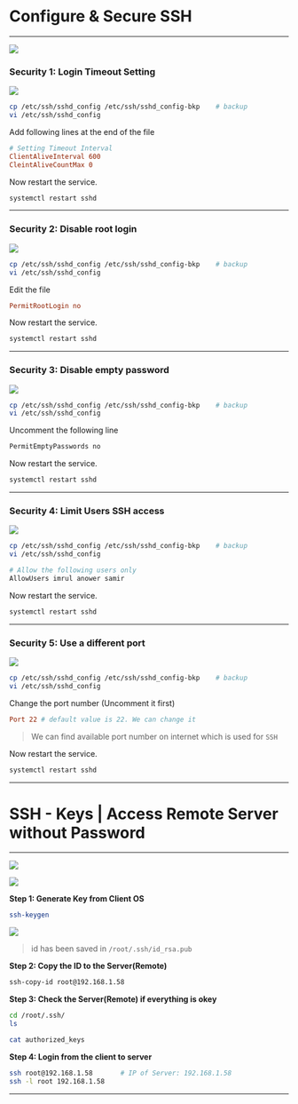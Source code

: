 # **Configure & Secure SSH**

---

![](i/6.png)

### Security 1: Login Timeout Setting

![](i/7.png)


```sh
cp /etc/ssh/sshd_config /etc/ssh/sshd_config-bkp    # backup
vi /etc/ssh/sshd_config
```

Add following lines at the end of the file

```conf
# Setting Timeout Interval
ClientAliveInterval 600
CleintAliveCountMax 0
```

Now restart the service.

```sh
systemctl restart sshd
```

---

### Security 2: Disable root login

![](i/8.png)

```sh
cp /etc/ssh/sshd_config /etc/ssh/sshd_config-bkp    # backup
vi /etc/ssh/sshd_config
```

Edit the file

```conf
PermitRootLogin no  
```

Now restart the service.

```sh
systemctl restart sshd
```

---


### Security 3: Disable empty password

![](i/9.png)

```sh
cp /etc/ssh/sshd_config /etc/ssh/sshd_config-bkp    # backup
vi /etc/ssh/sshd_config
```

Uncomment the following line 

```sh
PermitEmptyPasswords no
```

Now restart the service.

```sh
systemctl restart sshd
```

---

### Security 4: Limit Users SSH access

![](i/10.png)

```sh
cp /etc/ssh/sshd_config /etc/ssh/sshd_config-bkp    # backup
vi /etc/ssh/sshd_config
```

```sh
# Allow the following users only
AllowUsers imrul anower samir
```

Now restart the service.

```sh
systemctl restart sshd
```

---

### Security 5: Use a different port

![](i/11.png)


```sh
cp /etc/ssh/sshd_config /etc/ssh/sshd_config-bkp    # backup
vi /etc/ssh/sshd_config
```

Change the port number (Uncomment it first)

```conf
Port 22 # default value is 22. We can change it 
```

> We can find available port number on internet which is used for `SSH`

Now restart the service.

```sh
systemctl restart sshd
```

---

# **SSH - Keys | Access Remote Server without Password**

---

![](i/12.png)

![](i/13.png)

**Step 1: Generate Key from Client OS**

```sh
ssh-keygen
```

![](i/14.png)

> id has been saved in `/root/.ssh/id_rsa.pub`


**Step 2: Copy the ID to the Server(Remote)**

```sh
ssh-copy-id root@192.168.1.58
```

**Step 3: Check the Server(Remote) if everything is okey**

```sh
cd /root/.ssh/
ls
```

```sh
cat authorized_keys
```

**Step 4: Login from the client to server**

```sh
ssh root@192.168.1.58       # IP of Server: 192.168.1.58
ssh -l root 192.168.1.58
```

---

































